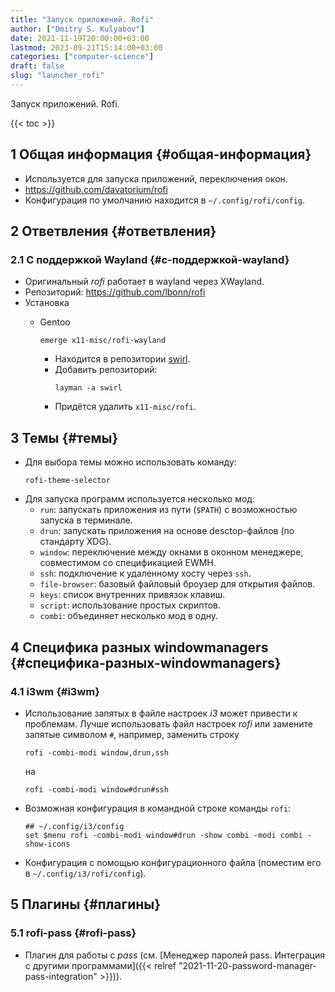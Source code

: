 ```yaml
---
title: "Запуск приложений. Rofi"
author: ["Dmitry S. Kulyabov"]
date: 2021-11-19T20:00:00+03:00
lastmod: 2023-09-21T15:14:00+03:00
categories: ["computer-science"]
draft: false
slug: "launcher_rofi"
---
```


Запуск приложений. Rofi.

<!--more-->

{{< toc >}}


## <span class="section-num">1</span> Общая информация {#общая-информация}

-   Используется для запуска приложений, переключения окон.
-   <https://github.com/davatorium/rofi>
-   Конфигурация по умолчанию находится в `~/.config/rofi/config`.


## <span class="section-num">2</span> Ответвления {#ответвления}


### <span class="section-num">2.1</span> С поддержкой Wayland {#с-поддержкой-wayland}

-   Оригинальный _rofi_ работает в wayland через XWayland.
-   Репозиторий: <https://github.com/lbonn/rofi>
-   Установка
    -   Gentoo
        ```shell
        emerge x11-misc/rofi-wayland
        ```

        -   Находится в репозитории [swirl](http://gpo.zugaina.org/Overlays/swirl).
        -   Добавить репозиторий:
            ```shell
            layman -a swirl
            ```
        -   Придётся удалить `x11-misc/rofi`.


## <span class="section-num">3</span> Темы {#темы}

-   Для выбора темы можно использовать команду:
    ```shell
    rofi-theme-selector
    ```
-   Для запуска программ используется несколько мод:
    -   `run`: запускать приложения из пути (`$PATH`) с возможностью запуска в терминале.
    -   `drun`: запускать приложения на основе desctop-файлов (по стандарту XDG).
    -   `window`: переключение между окнами в оконном менеджере, совместимом со спецификацией EWMH.
    -   `ssh`: подключение к удаленному хосту через `ssh`.
    -   `file-browser`: базовый файловый броузер для открытия файлов.
    -   `keys`: список внутренних привязок клавиш.
    -   `script`: использование простых скриптов.
    -   `combi`: объединяет несколько мод в одну.


## <span class="section-num">4</span> Специфика разных windowmanagers {#специфика-разных-windowmanagers}


### <span class="section-num">4.1</span> i3wm {#i3wm}

-   Использование запятых в файле настроек _i3_ может привести к проблемам. Лучше использовать файл настроек _rofi_ или замените запятые символом `#`, например, заменить строку
    ```conf-unix
    rofi -combi-modi window,drun,ssh
    ```
    на
    ```conf-unix
    rofi -combi-modi window#drun#ssh
    ```
-   Возможная конфигурация в командной строке команды `rofi`:
    ```conf-unix
    ## ~/.config/i3/config
    set $menu rofi -combi-modi window#drun -show combi -modi combi -show-icons
    ```
-   Конфигурация с помощью конфигурационного файла (поместим его в `~/.config/i3/rofi/config`).


## <span class="section-num">5</span> Плагины {#плагины}


### <span class="section-num">5.1</span> rofi-pass {#rofi-pass}

-   Плагин для работы с _pass_ (см. [Менеджер паролей pass. Интеграция с другими программами]({{< relref "2021-11-20-password-manager-pass-integration" >}})).
